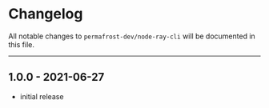 # Changelog

All notable changes to `permafrost-dev/node-ray-cli` will be documented in this file.

---

## 1.0.0 - 2021-06-27

- initial release
